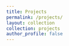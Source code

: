```yaml
---
title: Projects
permalink: /projects/
layout: collection
collection: projects
author_profile: false
---
```

